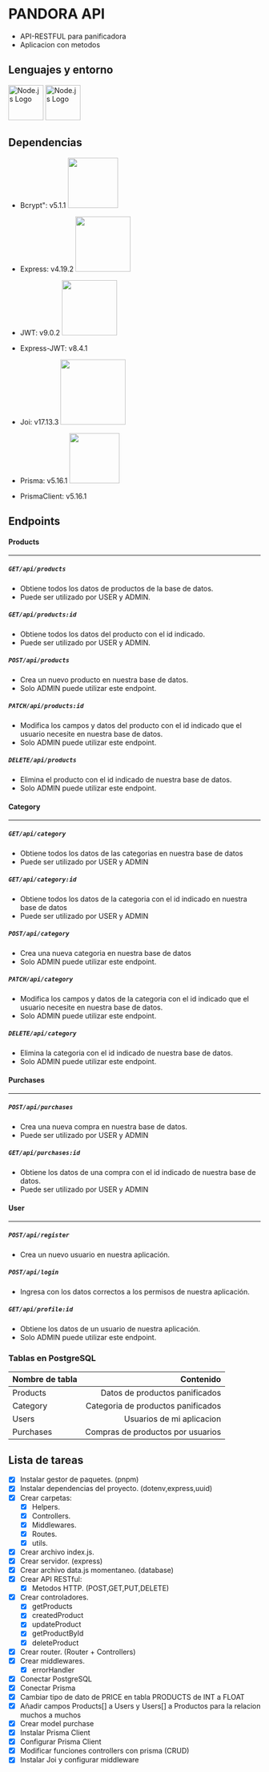 # PANDORA API 

- API-RESTFUL  para panificadora
- Aplicacion con metodos 

## Lenguajes y entorno
<img src="https://www.svgrepo.com/show/303658/nodejs-1-logo.svg" alt="Node.js Logo" width="70"/> <img src="https://encrypted-tbn0.gstatic.com/images?q=tbn:ANd9GcSsC9Zl9jYsLYXA9lhxDCiJD0Y_PQakXzpzMA&s" alt="Node.js Logo" width="70"/>

## Dependencias
- Bcrypt": v5.1.1 
<img  src="https://repository-images.githubusercontent.com/139898859/9617c480-81c2-11ea-94fc-322231ead1f0" width="100"></img> 

- Express: v4.19.2 
<img  src="https://encrypted-tbn0.gstatic.com/images?q=tbn:ANd9GcRch-8JXtrnT0M69PmPhq9Rb6MLzs1mYYzVZw&s" width="110"> </img>

- JWT: v9.0.2 
<img  src="https://w7.pngwing.com/pngs/413/267/png-transparent-jwt-io-json-web-token-hd-logo.png" width="110"> </img>
- Express-JWT: v8.4.1

- Joi: v17.13.3 
<img  src="https://raw.githubusercontent.com/joiful-ts/joiful/master/img/logo-icon-with-text-800x245.png" width="130"> </img> 

- Prisma: v5.16.1 
<img  src="https://encrypted-tbn0.gstatic.com/images?q=tbn:ANd9GcQMs4Pei68Y98iE7pyOS1b5pevi5wVZq3A59g&s" width="100"></img>

- PrismaClient: v5.16.1

## Endpoints

#### Products
---
#####  `GET/api/products`
- Obtiene todos los datos de productos de la base de datos.
- Puede ser utilizado por USER y ADMIN.
#####  `GET/api/products:id`
- Obtiene todos los datos del producto con el id indicado.
- Puede ser utilizado por USER y ADMIN.
#####  `POST/api/products`
- Crea un nuevo producto en nuestra base de datos.
- Solo ADMIN puede utilizar este endpoint.
#####  `PATCH/api/products:id`
- Modifica los campos y datos del producto con el id indicado que el usuario necesite en nuestra base de datos.
- Solo ADMIN puede utilizar este endpoint.
#####  `DELETE/api/products`
- Elimina el producto con el id indicado de nuestra base de datos.
- Solo ADMIN puede utilizar este endpoint.

#### Category
---
#####  `GET/api/category`
- Obtiene todos los datos de las categorias en nuestra base de datos
- Puede ser utilizado por USER y ADMIN
#####  `GET/api/category:id`
- Obtiene todos los datos de la categoria con el id indicado en nuestra base de datos
- Puede ser utilizado por USER y ADMIN
#####  `POST/api/category`
- Crea una nueva categoria en nuestra base de datos
- Solo ADMIN puede utilizar este endpoint.
#####  `PATCH/api/category`
- Modifica los campos y datos de la categoria con el id indicado que el usuario necesite en nuestra base de datos.
- Solo ADMIN puede utilizar este endpoint.
#####  `DELETE/api/category`
- Elimina la categoria con el id indicado de nuestra base de datos.
- Solo ADMIN puede utilizar este endpoint.

#### Purchases
---
#####  `POST/api/purchases`
- Crea una nueva compra en nuestra base de datos.
- Puede ser utilizado por USER y ADMIN
#####  `GET/api/purchases:id`
- Obtiene los datos de una compra con el id indicado de nuestra base de datos.
- Puede ser utilizado por USER y ADMIN

#### User
---
#####   `POST/api/register`
- Crea un nuevo usuario en nuestra aplicación.
#####   `POST/api/login`
- Ingresa con los datos correctos a los permisos de nuestra aplicación.
#####   `GET/api/profile:id`
- Obtiene los datos de un usuario de nuestra aplicación.
- Solo ADMIN puede utilizar este endpoint.

### Tablas en PostgreSQL

| Nombre de tabla      | Contenido |
| --------- | -----:|
| Products  | Datos de productos panificados |
| Category     |   Categoria de productos panificados |
| Users      |    Usuarios de mi aplicacion |
| Purchases      |    Compras de productos por usuarios  |



## Lista de tareas
- [x] Instalar gestor de paquetes. (pnpm)
- [x] Instalar dependencias del proyecto. (dotenv,express,uuid)
- [x] Crear carpetas:
   - [x] Helpers.
   - [x] Controllers.
   - [x] Middlewares.
   - [x] Routes.
   - [x] utils.
- [x] Crear archivo index.js.
- [x] Crear servidor. (express)
- [x] Crear archivo data.js momentaneo. (database)
- [x] Crear API RESTful: 
   - [x] Metodos HTTP. (POST,GET,PUT,DELETE)
- [x] Crear controladores.
   - [x] getProducts
   - [x] createdProduct
   - [x] updateProduct
   - [x] getProductById
   - [x] deleteProduct
- [x] Crear router. (Router + Controllers)
- [x] Crear middlewares.
   -[x] errorHandler
- [x] Conectar PostgreSQL
- [x] Conectar Prisma
- [x] Cambiar tipo de dato de PRICE en tabla PRODUCTS de INT a FLOAT
- [x] Añadir campos Products[] a Users y Users[] a Productos para la relacion muchos a muchos
- [x] Crear model purchase
- [x] Instalar Prisma Client
- [x] Configurar Prisma Client
- [x] Modificar funciones controllers con prisma (CRUD)
- [x] Instalar Joi y configurar middleware
